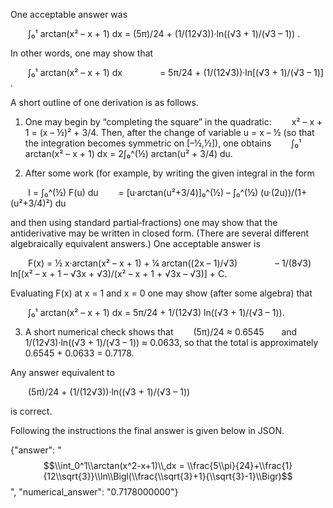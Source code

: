 One acceptable answer was

  ∫₀¹ arctan(x² – x + 1) dx = (5π)/24 + (1/(12√3))·ln((√3 + 1)/(√3 – 1)) .

In other words, one may show that

  ∫₀¹ arctan(x² – x + 1) dx
    = 5π/24 + (1/(12√3))·ln[(√3 + 1)/(√3 – 1)] .

A short outline of one derivation is as follows.

1. One may begin by “completing the square” in the quadratic:
  x² – x + 1 = (x – ½)² + 3/4.
Then, after the change of variable u = x – ½ (so that the integration becomes symmetric on [–½,½]), one obtains
  ∫₀¹ arctan(x² – x + 1) dx = 2∫₀^(½) arctan(u² + 3/4) du.

2. After some work (for example, by writing the given integral in the form

  I = ∫₀^(½) F(u) du
  = [u·arctan(u²+3/4)]₀^(½) – ∫₀^(½) (u·(2u))/(1+(u²+3/4)²) du

and then using standard partial‐fractions) one may show that the antiderivative may be written in closed form. (There are several different algebraically equivalent answers.) One acceptable answer is

  F(x) = ½ x·arctan(x² – x + 1) + ¼ arctan((2x – 1)/√3)
    – 1/(8√3) ln[(x² – x + 1 – √3x + √3)/(x² – x + 1 + √3x – √3)] + C.

Evaluating F(x) at x = 1 and x = 0 one may show (after some algebra) that

  ∫₀¹ arctan(x² – x + 1) dx = 5π/24 + 1/(12√3) ln((√3 + 1)/(√3 – 1)).

3. A short numerical check shows that
  (5π)/24 ≈ 0.6545  and  1/(12√3)·ln((√3 + 1)/(√3 – 1)) ≈ 0.0633,
so that the total is approximately 0.6545 + 0.0633 = 0.7178.

Any answer equivalent to

  (5π)/24 + (1/(12√3))·ln((√3 + 1)/(√3 – 1))

is correct.

Following the instructions the final answer is given below in JSON. 

{"answer": "$$\\int_0^1\\arctan(x^2-x+1)\\,dx = \\frac{5\\pi}{24}+\\frac{1}{12\\sqrt{3}}\\ln\\Bigl(\\frac{\\sqrt{3}+1}{\\sqrt{3}-1}\\Bigr)$$", "numerical_answer": "0.7178000000"}